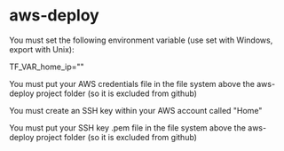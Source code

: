 # aws-deploy

You must set the following environment variable (use set with Windows, export with Unix):

TF_VAR_home_ip="<your IP address>"

You must put your AWS credentials file in the file system above the aws-deploy project folder (so it is excluded from github)

You must create an SSH key within your AWS account called "Home"

You must put your SSH key .pem file in the file system above the aws-deploy project folder (so it is excluded from github)
